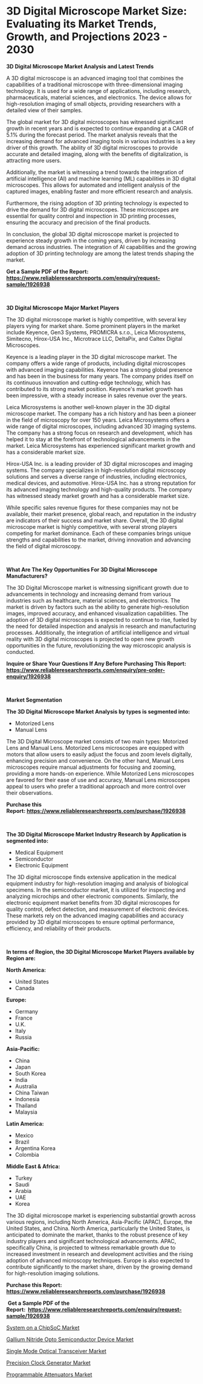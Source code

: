 <p><h1>3D Digital Microscope Market Size: Evaluating its Market Trends, Growth, and Projections 2023 - 2030</h1></p><p><strong>3D Digital Microscope Market Analysis and Latest Trends</strong></p>
<p><p>A 3D digital microscope is an advanced imaging tool that combines the capabilities of a traditional microscope with three-dimensional imaging technology. It is used for a wide range of applications, including research, pharmaceuticals, material sciences, and electronics. The device allows for high-resolution imaging of small objects, providing researchers with a detailed view of their samples.</p><p>The global market for 3D digital microscopes has witnessed significant growth in recent years and is expected to continue expanding at a CAGR of 5.1% during the forecast period. The market analysis reveals that the increasing demand for advanced imaging tools in various industries is a key driver of this growth. The ability of 3D digital microscopes to provide accurate and detailed imaging, along with the benefits of digitalization, is attracting more users.</p><p>Additionally, the market is witnessing a trend towards the integration of artificial intelligence (AI) and machine learning (ML) capabilities in 3D digital microscopes. This allows for automated and intelligent analysis of the captured images, enabling faster and more efficient research and analysis.</p><p>Furthermore, the rising adoption of 3D printing technology is expected to drive the demand for 3D digital microscopes. These microscopes are essential for quality control and inspection in 3D printing processes, ensuring the accuracy and precision of the final products.</p><p>In conclusion, the global 3D digital microscope market is projected to experience steady growth in the coming years, driven by increasing demand across industries. The integration of AI capabilities and the growing adoption of 3D printing technology are among the latest trends shaping the market.</p></p>
<p><strong>Get a Sample PDF of the Report:&nbsp; <a href="https://www.reliableresearchreports.com/enquiry/request-sample/1926938">https://www.reliableresearchreports.com/enquiry/request-sample/1926938</a></strong></p>
<p>&nbsp;</p>
<p><strong>3D Digital Microscope Major Market Players</strong></p>
<p><p>The 3D digital microscope market is highly competitive, with several key players vying for market share. Some prominent players in the market include Keyence, Gen3 Systems, PROMICRA s.r.o., Leica Microsystems, Simitecno, Hirox-USA Inc., Microtrace LLC, DeltaPix, and Caltex Digital Microscopes.</p><p>Keyence is a leading player in the 3D digital microscope market. The company offers a wide range of products, including digital microscopes with advanced imaging capabilities. Keyence has a strong global presence and has been in the business for many years. The company prides itself on its continuous innovation and cutting-edge technology, which has contributed to its strong market position. Keyence's market growth has been impressive, with a steady increase in sales revenue over the years.</p><p>Leica Microsystems is another well-known player in the 3D digital microscope market. The company has a rich history and has been a pioneer in the field of microscopy for over 150 years. Leica Microsystems offers a wide range of digital microscopes, including advanced 3D imaging systems. The company has a strong focus on research and development, which has helped it to stay at the forefront of technological advancements in the market. Leica Microsystems has experienced significant market growth and has a considerable market size.</p><p>Hirox-USA Inc. is a leading provider of 3D digital microscopes and imaging systems. The company specializes in high-resolution digital microscopy solutions and serves a diverse range of industries, including electronics, medical devices, and automotive. Hirox-USA Inc. has a strong reputation for its advanced imaging technology and high-quality products. The company has witnessed steady market growth and has a considerable market size.</p><p>While specific sales revenue figures for these companies may not be available, their market presence, global reach, and reputation in the industry are indicators of their success and market share. Overall, the 3D digital microscope market is highly competitive, with several strong players competing for market dominance. Each of these companies brings unique strengths and capabilities to the market, driving innovation and advancing the field of digital microscopy.</p></p>
<p>&nbsp;</p>
<p><strong>What Are The Key Opportunities For 3D Digital Microscope Manufacturers?</strong></p>
<p><p>The 3D Digital Microscope market is witnessing significant growth due to advancements in technology and increasing demand from various industries such as healthcare, material sciences, and electronics. The market is driven by factors such as the ability to generate high-resolution images, improved accuracy, and enhanced visualization capabilities. The adoption of 3D digital microscopes is expected to continue to rise, fueled by the need for detailed inspection and analysis in research and manufacturing processes. Additionally, the integration of artificial intelligence and virtual reality with 3D digital microscopes is projected to open new growth opportunities in the future, revolutionizing the way microscopic analysis is conducted.</p></p>
<p><strong>Inquire or Share Your Questions If Any Before Purchasing This Report: <a href="https://www.reliableresearchreports.com/enquiry/pre-order-enquiry/1926938">https://www.reliableresearchreports.com/enquiry/pre-order-enquiry/1926938</a></strong></p>
<p>&nbsp;</p>
<p><strong>Market Segmentation</strong></p>
<p><strong>The 3D Digital Microscope Market Analysis by types is segmented into:</strong></p>
<p><ul><li>Motorized Lens</li><li>Manual Lens</li></ul></p>
<p><p>The 3D Digital Microscope market consists of two main types: Motorized Lens and Manual Lens. Motorized Lens microscopes are equipped with motors that allow users to easily adjust the focus and zoom levels digitally, enhancing precision and convenience. On the other hand, Manual Lens microscopes require manual adjustments for focusing and zooming, providing a more hands-on experience. While Motorized Lens microscopes are favored for their ease of use and accuracy, Manual Lens microscopes appeal to users who prefer a traditional approach and more control over their observations.</p></p>
<p><strong>Purchase this Report:&nbsp;<a href="https://www.reliableresearchreports.com/purchase/1926938">https://www.reliableresearchreports.com/purchase/1926938</a></strong></p>
<p>&nbsp;</p>
<p><strong>The 3D Digital Microscope Market Industry Research by Application is segmented into:</strong></p>
<p><ul><li>Medical Equipment</li><li>Semiconductor</li><li>Electronic Equipment</li></ul></p>
<p><p>The 3D digital microscope finds extensive application in the medical equipment industry for high-resolution imaging and analysis of biological specimens. In the semiconductor market, it is utilized for inspecting and analyzing microchips and other electronic components. Similarly, the electronic equipment market benefits from 3D digital microscopes for quality control, defect detection, and measurement of electronic devices. These markets rely on the advanced imaging capabilities and accuracy provided by 3D digital microscopes to ensure optimal performance, efficiency, and reliability of their products.</p></p>
<p>&nbsp;</p>
<p><strong>In terms of Region, the 3D Digital Microscope Market Players available by Region are:</strong></p>
<p>
    <p> <strong> North America: </strong>
        <ul>
            <li>United States</li>
            <li>Canada</li>
        </ul>
        </p> 
    <p> <strong> Europe: </strong>
        <ul>
            <li>Germany</li>
            <li>France</li>
            <li>U.K.</li>
            <li>Italy</li>
            <li>Russia</li>
        </ul>
        </p> 
    <p> <strong> Asia-Pacific: </strong>
        <ul>
            <li>China</li>
            <li>Japan</li>
            <li>South Korea</li>
            <li>India</li>
            <li>Australia</li>
            <li>China Taiwan</li>
            <li>Indonesia</li>
            <li>Thailand</li>
            <li>Malaysia</li>
        </ul>
        </p> 
    <p> <strong> Latin America: </strong>
        <ul>
            <li>Mexico</li>
            <li>Brazil</li>
            <li>Argentina Korea</li>
            <li>Colombia</li>
        </ul>
        </p> 
    <p> <strong> Middle East & Africa: </strong>
        <ul>
            <li>Turkey</li>
            <li>Saudi</li>
            <li>Arabia</li>
            <li>UAE</li>
            <li>Korea</li>
        </ul>
    </p>
    </p>
<p><p>The 3D digital microscope market is experiencing substantial growth across various regions, including North America, Asia-Pacific (APAC), Europe, the United States, and China. North America, particularly the United States, is anticipated to dominate the market, thanks to the robust presence of key industry players and significant technological advancements. APAC, specifically China, is projected to witness remarkable growth due to increased investment in research and development activities and the rising adoption of advanced microscopy techniques. Europe is also expected to contribute significantly to the market share, driven by the growing demand for high-resolution imaging solutions.</p></p>
<p><strong>Purchase this Report: <a href="https://www.reliableresearchreports.com/purchase/1926938">https://www.reliableresearchreports.com/purchase/1926938</a></strong></p>
<p>&nbsp;<strong>Get a Sample PDF of the Report:&nbsp;&nbsp;<a href="https://www.reliableresearchreports.com/enquiry/request-sample/1926938">https://www.reliableresearchreports.com/enquiry/request-sample/1926938</a></strong></p>
<p><strong></strong></p>
<p><p><a href="https://medium.com/@klebogdani/decoding-system-on-a-chipsoc-market-metrics-market-share-trends-and-growth-patterns-fe529e609ad6">System on a ChipSoC Market</a></p><p><a href="https://medium.com/@loretamusaj85/gallium-nitride-opto-semiconductor-device-market-size-cagr-trends-2024-2030-d7c616fb8f38">Gallium Nitride Opto Semiconductor Device Market</a></p><p><a href="https://medium.com/@entelaloshi55/single-mode-optical-transceiver-market-comprehensive-assessment-by-type-application-and-3b53bd79c4bd">Single Mode Optical Transceiver Market</a></p><p><a href="https://medium.com/@elvirabogdani08/precision-clock-generator-market-size-market-outlook-and-market-forecast-2023-to-2030-49922762fdd9">Precision Clock Generator Market</a></p><p><a href="https://medium.com/@greisdukagjini2014/programmable-attenuators-market-analysis-and-sze-forecasted-for-period-from-2023-to-2030-edb351946961">Programmable Attenuators Market</a></p></p>